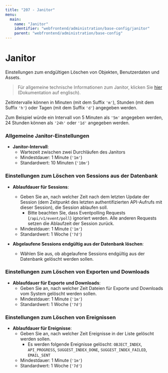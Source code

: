 ```yaml
---
title: "207 - Janitor"
menu:
  main:
    name: "Janitor"
    identifier: "webfrontend/administration/base-config/janitor"
    parent: "webfrontend/administration/base-config"
---
```


# Janitor

Einstellungen zum endgültigen Löschen von Objekten, Benutzerdaten und Assets.

> Für allgemeine technische Informationen zum Janitor, klicken Sie [hier](/en/technical/janitor) (Dokumentation auf englisch).

Zeitintervalle können in Minuten (mit dem Suffix `'m'`), Stunden (mit dem Suffix `'h'`) oder Tagen (mit dem Suffix `'d'`) angegeben werden.

Zum Beispiel würde ein Intervall von 5 Minuten als `'5m'` angegeben werden, 24 Stunden können als `'24h'` oder `'1d'` angegeben werden.

### Allgemeine Janitor-Einstellungen

* **Janitor-Intervall**:
  * Wartezeit zwischen zwei Durchläufen des Janitors
  * Mindestdauer: 1 Minute (`'1m'`)
  * Standardwert: 10 Minuten (`'10m'`)

### Einstellungen zum Löschen von Sessions aus der Datenbank

* **Ablaufdauer für Sessions**:
  * Geben Sie an, nach welcher Zeit nach dem letzten Update der Session (dem Zeitpunkt des letzten authentifizierten API-Aufrufs mit dieser Session), die Session ablaufen soll.
      * Bitte beachten Sie, dass Eventpolling Requests (`/api/v1/event/poll`) ignoriert werden. Alle anderen Requests setzen die Ablaufzeit der Session zurück.
  * Mindestdauer: 1 Minute (`'1m'`)
  * Standardwert: 1 Woche (`'7d'`)

* **Abgelaufene Sessions endgültig aus der Datenbank löschen**:
  * Wählen Sie aus, ob abgelaufene Sessions endgültig aus der Datenbank gelöscht werden sollen.

### Einstellungen zum Löschen von Exporten und Downloads

* **Ablaufdauer für Exporte und Downloads**:
  * Geben Sie an, nach welcher Zeit Dateien für Exporte und Downloads vom System gelöscht werden sollen.
  * Mindestdauer: 1 Minute (`'1m'`)
  * Standardwert: 1 Woche (`'7d'`)

### Einstellungen zum Löschen von Ereignissen

* **Ablaufdauer für Ereignisse**:
  * Geben Sie an, nach welcher Zeit Ereignisse in der Liste gelöscht werden sollen.
    * Es werden folgende Ereignisse gelöscht: `OBJECT_INDEX`, `API_PROGRESS`, `SUGGEST_INDEX_DONE`, `SUGGEST_INDEX_FAILED`, `EMAIL_SENT`
  * Mindestdauer: 1 Minute (`'1m'`)
  * Standardwert: 1 Woche (`'7d'`)
